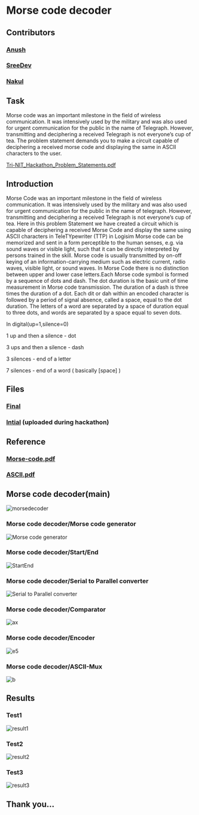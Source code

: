 
# Morse code decoder

## Contributors  
### [Anush](https://github.com/anushudupi)
### [SreeDev](https://github.com/SreeDev-4522)
### [Nakul](https://github.com/Nakul097)
## Task
Morse code was an important milestone in the field of wireless
communication. It was intensively used by the military and was also
used for urgent communication for the public in the name of Telegraph.
However, transmitting and deciphering a received Telegraph is not
everyone’s cup of tea. The problem statement demands you to make a
circuit capable of deciphering a received morse code and displaying the
same in ASCII characters to the user.

[Tri-NIT_Hackathon_Problem_Statements.pdf](https://github.com/anushudupi/TRINIT_Pi-X3L_EC01/files/7996450/Tri-NIT_Hackathon_Problem_Statements.pdf)
## Introduction
Morse Code was an important milestone in the field of wireless communication. It was intensively used by the military and was also used for urgent communication for the public in the name of telegraph. However, transmitting and deciphering a received Telegraph is not everyone’s cup of tea. Here in this problem Statement we have created a circuit which is capable of deciphering a received Morse Code and display the same using ASCII characters in TeleTYpewriter (TTP) in Logisim
Morse code can be memorized and sent in a form perceptible to the human senses, e.g. via sound waves or visible light, such that it can be directly interpreted by persons trained in the skill. Morse code is usually transmitted by on-off keying of an information-carrying medium such as electric current, radio waves, visible light, or sound waves. In Morse Code there is no distinction between upper and lower case letters.Each Morse code symbol is formed by a sequence of dots and dash. The dot duration is the basic unit of time measurement in Morse code transmission. The duration of a dash is three times the duration of a dot. Each dit or dah within an encoded character is followed by a period of signal absence, called a space, equal to the dot duration. The letters of a word are separated by a space of duration equal to three dots, and words are separated by a space equal to seven dots.

In digital(up=1,silence=0) 

1 up and then a silence - dot

3 ups and then a silence - dash

3 silences - end of a letter

7 silences - end of a word ( basically [space] )

## Files
### [Final](https://drive.google.com/drive/folders/1yJH6w9lxCEnoJd0chz5zCAzFOpXdqdZg?usp=sharing)
### [Intial](https://drive.google.com/drive/folders/1mTbiGEmxeH25vwohN_S6ppNQG2GvWpt4) (uploaded during hackathon)

## Reference
### [Morse-code.pdf](https://github.com/anushudupi/Digital-morse-code-decoder/files/7996632/Morse-code.pdf)

### [ASCII.pdf](https://github.com/anushudupi/Digital-morse-code-decoder/files/7996649/ASCII.pdf)

## Morse code decoder(main)
![morsedecoder](https://user-images.githubusercontent.com/85610551/152358267-7c8d594f-eebe-453d-9eb7-bf42d7f8f7d1.JPG)
### Morse code decoder/Morse code generator
![Morse code generator](https://user-images.githubusercontent.com/85610551/152378050-9b36f17e-2af4-4c96-8e55-f114b2df6e6c.JPG)
### Morse code decoder/Start/End
![StartEnd](https://user-images.githubusercontent.com/85610551/152379361-f486e101-05d3-4f5d-823d-249f3c4d263e.JPG)
### Morse code decoder/Serial to Parallel converter
![Serial to Parallel converter](https://user-images.githubusercontent.com/85610551/152376110-cf2e79c8-b5b4-48d5-9aea-8a1fbca3431e.JPG)
### Morse code decoder/Comparator
![ax](https://user-images.githubusercontent.com/85610551/152382353-42ab66cf-2dbb-4ebe-9bf5-5754efa5c78b.png)
### Morse code decoder/Encoder
![e5](https://user-images.githubusercontent.com/85610551/152384079-3b2d223c-51fd-490a-a947-1393ec6ea27a.png)
### Morse code decoder/ASCII-Mux
![b](https://user-images.githubusercontent.com/85610551/152383585-e3f6a978-504b-41c1-81f4-737d6cf69bb7.png)
## Results
### Test1
![result1](https://user-images.githubusercontent.com/85610551/152472934-7de4244c-e653-44ae-b632-bb40ced3a1db.JPG)
### Test2
![result2](https://user-images.githubusercontent.com/85610551/152472968-305eb300-9df3-42da-bd2b-ad99fda05ef5.JPG)
### Test3
![result3](https://user-images.githubusercontent.com/85610551/152473026-586fb88f-a2df-4386-ae0f-d8520af0a342.JPG)

## Thank you...




